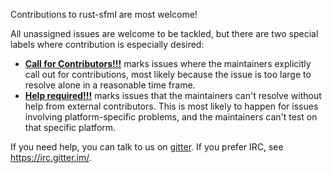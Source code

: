 Contributions to rust-sfml are most welcome!

All unassigned issues are welcome to be tackled, but there are two special labels where contribution is especially desired:
- [**Call for Contributors!!!**](https://github.com/jeremyletang/rust-sfml/labels/Call%20for%20Contributors%21%21%21) marks
  issues where the maintainers explicitly call out for contributions, most likely because the issue is too large to resolve
  alone in a reasonable time frame.
- [**Help required!!!**](https://github.com/jeremyletang/rust-sfml/labels/Help%20required%21%21%21) marks issues that the maintainers can't resolve without help from external contributors.
  This is most likely to happen for issues involving platform-specific problems, and the maintainers can't test
  on that specific platform.
  
If you need help, you can talk to us on [gitter](https://gitter.im/rust-sfml/Lobby). If you prefer IRC, see https://irc.gitter.im/.
